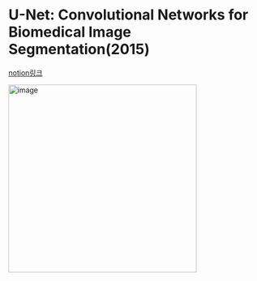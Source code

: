 # U-Net: Convolutional Networks for Biomedical Image Segmentation(2015)

[notion링크](https://painted-notify-2cc.notion.site/U-Net-Convolutional-Networks-for-Biomedical-Image-Segmentation-2015-a52ac8f248cf4c6db7c2ca9cdc717158?pvs=4)

<img width="371" alt="image" src="https://github.com/yunseobYuk/Breaset-Cancer-Segmentation/assets/156567400/faee59f7-5b51-4580-bb72-359dab03834b">

